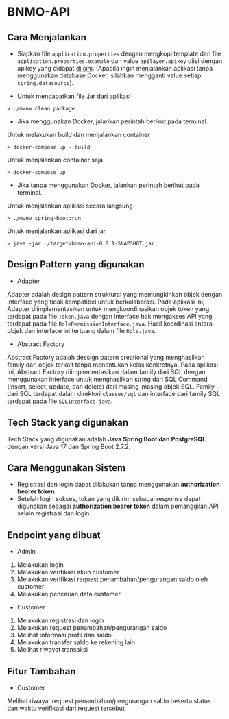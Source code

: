 # BNMO-API

## Cara Menjalankan

- Siapkan file `application.properties` dengan mengkopi template dari file `application.properties.example` dan value `apilayer.apikey` diisi dengan apikey yang didapat <a href="https://apilayer.com/account">di sini</a>. (Apabila ingin menjalankan aplikasi tanpa menggunakan database Docker, silahkan mengganti value setiap `spring.datasource`).

- Untuk mendapatkan file .jar dari aplikasi

`> ./mvnw clean package`

- Jika menggunakan Docker, jalankan perintah berikut pada terminal.

Untuk melakukan build dan menjalankan container

`> docker-compose up --build`

Untuk menjalankan container saja

`> docker-compose up`

- Jika tanpa menggunakan Docker, jalankan perintah berikut pada terminal.

Untuk menjalankan aplikasi secara langsung

`> ./mvnw spring-boot:run`

Untuk menjalankan aplikasi dari jar

`> java -jar ./target/bnmo-api-0.0.1-SNAPSHOT.jar`

## Design Pattern yang digunakan

- Adapter

Adapter adalah design pattern struktural yang memungkinkan objek dengan interface yang tidak kompatibel untuk berkolaborasi. Pada aplikasi ini, Adapter diimplementasikan untuk mengkoordinasikan objek token yang terdapat pada file `Token.java` dengan interface hak mengakses API yang terdapat pada file `RolePermissionInterface.java`. Hasil koordinasi antara objek dan interface ini tertuang dalam file `Role.java`.

- Abstract Factory

Abstract Factory adalah dessign patern creational yang menghasilkan family dari objek terkait tanpa menentukan kelas konkretnya. Pada aplikasi ini, Abstract Factory diimplementasikan dalam family dari SQL dengan menggunakan interface untuk menghasilkan string dari SQL Command (insert, select, update, dan delete) dari masing-masing objek SQL. Family dari SQL terdapat dalam direktori `classes/sql` dan interface dari family SQL terdapat pada file `SQLInterface.java`.

## Tech Stack yang digunakan

Tech Stack yang digunakan adalah <strong>Java Spring Boot dan PostgreSQL</strong> dengan versi Java 17 dan Spring Boot 2.7.2.

## Cara Menggunakan Sistem

- Registrasi dan login dapat dilakukan tanpa menggunakan <strong>authorization bearer token</strong>.
- Setelah login sukses, token yang dikirim sebagai response dapat digunakan sebagai <strong>authorization bearer token</strong> dalam pemanggilan API selain registrasi dan login.

## Endpoint yang dibuat

- Admin
1. Melakukan login
2. Melakukan verifikasi akun customer
3. Melakukan verifikasi request penambahan/pengurangan saldo oleh customer
4. Melakukan pencarian data customer

- Customer
1. Melakukan registrasi dan login
2. Melakukan request penambahan/pengurangan saldo
3. Melihat informasi profil dan saldo
4. Melakukan transfer saldo ke rekening lain
5. Melihat riwayat transaksi

## Fitur Tambahan

- Customer

Melihat riwayat request penambahan/pengurangan saldo beserta status dan waktu verifikasi dari request tersebut